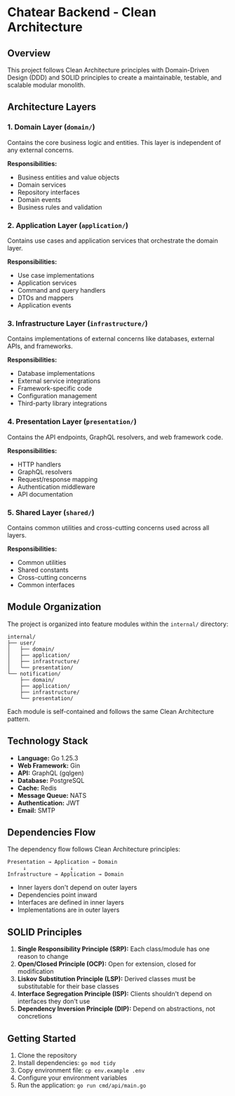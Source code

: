 # Chatear Backend - Clean Architecture

## Overview

This project follows Clean Architecture principles with Domain-Driven Design (DDD) and SOLID principles to create a maintainable, testable, and scalable modular monolith.

## Architecture Layers

### 1. Domain Layer (`domain/`)
Contains the core business logic and entities. This layer is independent of any external concerns.

**Responsibilities:**
- Business entities and value objects
- Domain services
- Repository interfaces
- Domain events
- Business rules and validation

### 2. Application Layer (`application/`)
Contains use cases and application services that orchestrate the domain layer.

**Responsibilities:**
- Use case implementations
- Application services
- Command and query handlers
- DTOs and mappers
- Application events

### 3. Infrastructure Layer (`infrastructure/`)
Contains implementations of external concerns like databases, external APIs, and frameworks.

**Responsibilities:**
- Database implementations
- External service integrations
- Framework-specific code
- Configuration management
- Third-party library integrations

### 4. Presentation Layer (`presentation/`)
Contains the API endpoints, GraphQL resolvers, and web framework code.

**Responsibilities:**
- HTTP handlers
- GraphQL resolvers
- Request/response mapping
- Authentication middleware
- API documentation

### 5. Shared Layer (`shared/`)
Contains common utilities and cross-cutting concerns used across all layers.

**Responsibilities:**
- Common utilities
- Shared constants
- Cross-cutting concerns
- Common interfaces

## Module Organization

The project is organized into feature modules within the `internal/` directory:

```
internal/
├── user/
│   ├── domain/
│   ├── application/
│   ├── infrastructure/
│   └── presentation/
└── notification/
    ├── domain/
    ├── application/
    ├── infrastructure/
    └── presentation/
```

Each module is self-contained and follows the same Clean Architecture pattern.

## Technology Stack

- **Language:** Go 1.25.3
- **Web Framework:** Gin
- **API:** GraphQL (gqlgen)
- **Database:** PostgreSQL
- **Cache:** Redis
- **Message Queue:** NATS
- **Authentication:** JWT
- **Email:** SMTP

## Dependencies Flow

The dependency flow follows Clean Architecture principles:

```
Presentation → Application → Domain
     ↓              ↓
Infrastructure → Application → Domain
```

- Inner layers don't depend on outer layers
- Dependencies point inward
- Interfaces are defined in inner layers
- Implementations are in outer layers

## SOLID Principles

1. **Single Responsibility Principle (SRP):** Each class/module has one reason to change
2. **Open/Closed Principle (OCP):** Open for extension, closed for modification
3. **Liskov Substitution Principle (LSP):** Derived classes must be substitutable for their base classes
4. **Interface Segregation Principle (ISP):** Clients shouldn't depend on interfaces they don't use
5. **Dependency Inversion Principle (DIP):** Depend on abstractions, not concretions

## Getting Started

1. Clone the repository
2. Install dependencies: `go mod tidy`
3. Copy environment file: `cp env.example .env`
4. Configure your environment variables
5. Run the application: `go run cmd/api/main.go`